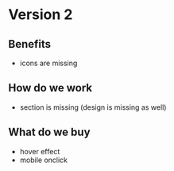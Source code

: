 # Version 2

## Benefits

-   icons are missing

## How do we work

-   section is missing (design is missing as well)

## What do we buy

- hover effect 
- mobile onclick